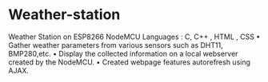 # Weather-station
Weather Station on ESP8266 NodeMCU Languages : C, C++ , HTML , CSS • Gather weather parameters from various sensors such as DHT11, BMP280,etc. • Display the collected information on a local webserver created by the NodeMCU. • Created webpage features autorefresh using AJAX.

